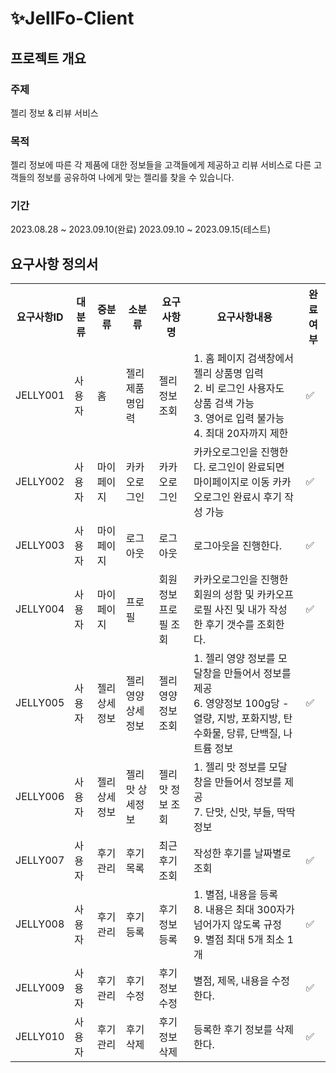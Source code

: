 # ✨JellFo-Client

## 프로젝트 개요
### 주제
젤리 정보 & 리뷰 서비스

### 목적
젤리 정보에 따른 각 제품에 대한 정보들을 고객들에게 제공하고 리뷰 서비스로 다른 고객들의 정보를 공유하여 나에게 맞는 젤리를 찾을 수 있습니다.

### 기간
2023.08.28 ~ 2023.09.10(완료)
2023.09.10 ~ 2023.09.15(테스트)

## 요구사항 정의서

<table>
    <tr>
        <th>요구사항ID</th>
        <th>대분류</th>
        <th>중분류</th>
        <th>소분류</th>
        <th>요구사항명</th>
        <th>요구사항내용</th>
        <th>완료여부</th>
    </tr>
    <tr>
        <td>JELLY001</td>
        <td>사용자</td>
        <td>홈</td>
        <td>젤리제품명입력</td>
        <td>젤리정보조회</td>
        <td>1. 홈 페이지 검색창에서 젤리 상품명 입력 <br />2. 비 로그인 사용자도 상품 검색 가능<br />
3. 영어로 입력 불가능 <br />
4. 최대 20자까지 제한</td>
        <td>✅</td>
    </tr>
    <tr>
        <td>JELLY002</td>
        <td>사용자</td>
        <td>마이페이지</td>
        <td>카카오로그인</td>
        <td>카카오로그인</td>
        <td>카카오로그인을 진행한다. 로그인이 완료되면 마이페이지로 이동 카카오로그인 완료시 후기 작성 가능</td>
        <td>✅</td>
    </tr>
    <tr>
        <td>JELLY003</td>
        <td>사용자</td>
        <td>마이페이지</td>
        <td>로그아웃</td>
        <td>로그아웃</td>
        <td>로그아웃을 진행한다.</td>
        <td>✅</td>
    </tr>
    <tr>
        <td>JELLY004</td>
        <td>사용자</td>
        <td>마이페이지</td>
        <td>프로필</td>
        <td>회원정보 프로필 조회</td>
        <td>카카오로그인을 진행한 회원의 성함 및 카카오프로필 사진 및 내가 작성한 후기 갯수를 조회한다.</td>
        <td>✅</td>
    </tr>
    <tr>
        <td>JELLY005</td>
        <td>사용자</td>
        <td>젤리 상세정보</td>
        <td>젤리 영양 상세정보</td>
        <td>젤리 영양 정보 조회</td>
        <td>1. 젤리 영양 정보를 모달창을 만들어서 정보를 제공 <br />
6. 영양정보 100g당 - 열량, 지방, 포화지방, 탄수화물, 당류, 단백질, 나트륨 정보</td>
        <td>✅</td>
    </tr>
    <tr>
        <td>JELLY006</td>
        <td>사용자</td>
        <td>젤리 상세정보</td>
        <td>젤리 맛 상세정보</td>
        <td>젤리 맛 정보 조회</td>
        <td>1. 젤리 맛 정보를 모달창을 만들어서 정보를 제공<br />
7. 단맛, 신맛, 부들, 딱딱 정보</td>
        <td></td>
    </tr>
        <tr>
        <td>JELLY007</td>
        <td>사용자</td>
        <td>후기관리</td>
        <td>후기목록</td>
        <td>최근후기 조회</td>
        <td>작성한 후기를 날짜별로 조회</td>
        <td>✅</td>
    </tr>
    <tr>
        <td>JELLY008</td>
        <td>사용자</td>
        <td>후기관리</td>
        <td>후기등록</td>
        <td>후기정보등록</td>
        <td>1. 별점, 내용을 등록<br />
8. 내용은 최대 300자가 넘어가지 않도록 규정 <br />
9.  별점 최대 5개 최소 1개</td>
        <td>✅</td>
    </tr>
    <tr>
        <td>JELLY009</td>
        <td>사용자</td>
        <td>후기관리</td>
        <td>후기수정</td>
        <td>후기정보수정</td>
        <td>별점, 제목, 내용을 수정한다.</td>
        <td>✅</td>
    </tr>
    <tr>
        <td>JELLY010</td>
        <td>사용자</td>
        <td>후기관리</td>
        <td>후기삭제</td>
        <td>후기정보삭제</td>
        <td>등록한 후기 정보를 삭제한다.</td>
        <td>✅</td>
    </tr>
</table>
